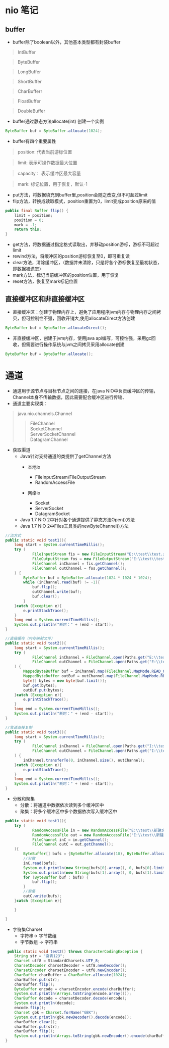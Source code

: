 # nio 笔记
## buffer 
* buffer除了boolean以外，其他基本类型都有封装buffer
> IntBuffer 

> ByteBuffer 

> LongBuffer 

> ShortBuffer 

> CharBufferr 

> FloatBuffer 

> DoubleBuffer

* buffer通过静态方法allocate(int) 创建一个实例
```java
ByteBuffer buf = ByteBuffer.allocate(1024);
```
* buffer有四个重要属性
> position: 代表当前游标位置 

> limit: 表示可操作数据最大位置
 
> capacity： 表示缓冲区最大容量

> mark: 标记位置，用于恢复，默认-1
* put方法，将数据填充到buffer里,position会随之改变,但不可超过limit
* flip方法，转换成读取模式，position重置为0，limit变成position原来的值
```java
public final Buffer flip() {
    limit = position;
    position = 0;
    mark = -1;
    return this;
}
```
* get方法，将数据通过指定格式读取出，并移动position游标，游标不可超过limit
* rewind方法，将缓冲区的position游标恢复至0，即可重复读
* clear方法，清除缓冲区，（数据并未清除，只是将各个游标恢复至最初状态，即数据被遗忘）
* mark方法，标记当前缓冲区的position位置，用于恢复
* reset方法，恢复至mark标记位置
## 直接缓冲区和非直接缓冲区
* 直接缓冲区：创建于物理内存上，避免了应用程序jvm内存与物理内存之间拷贝，但可控制性不强，回收开销大,使用allocateDirect方法创建
```java
ByteBuffer buf = ByteBuffer.allocateDirect();
```
* 非直接缓冲区，创建于jvm内存，使用java api编写，可控性强，采用gc回收，但需要进行操作系统与jvm之间拷贝采用allocate创建
```java
ByteBuffer buf = ByteBuffer.allocate();
```

# 通道
* 通道用于源节点与目标节点之间的连接，在java NIO中负责缓冲区的传输，Channel本身不传输数据，因此需要配合缓冲区进行传输、
* 通道主要实现类：
> java.nio.channels.Channel
>> FileChannel <br/>
>> SocketChannel <br/>
>> ServerSocketChannel<br/>
>> DatagramChannel<br/>

* 获取渠道
  * Java针对支持通道的类提供了getChannel方法
    * 本地io
      * FileInputStream/FileOutputStream
      * RandomAccessFile
  
    * 网络io
      * Socket
      * ServerSocket
      * DatagramSocket
  * Java 1.7 NIO 2中针对各个通道提供了静态方法Open()方法
  * Java 1.7 NIO 2中Files工具类的newByteChannel()方法
```java
//流方式
public static void test1(){
    long start = System.currentTimeMillis();
    try (
            FileInputStream fis = new FileInputStream("E:\\test\\test.zip");
            FileOutputStream fos = new FileOutputStream("E:\\test\\test1.zip");
            FileChannel inChannel = fis.getChannel();
            FileChannel outChannel = fos.getChannel();
    ) {
        ByteBuffer buf = ByteBuffer.allocate(1024 * 1024 * 1024);
        while (inChannel.read(buf) != -1){
            buf.flip();
            outChannel.write(buf);
            buf.clear();
        }
    }catch (Exception e){
        e.printStackTrace();
    }
    long end = System.currentTimeMillis();
    System.out.println("耗时：" + (end - start));
}
```
```java
//直接缓存（内存映射文件）
public static void test2(){
    long start = System.currentTimeMillis();
    try (
            FileChannel inChannel = FileChannel.open(Paths.get("E:\\test\\test.zip"), StandardOpenOption.READ);
            FileChannel outChannel = FileChannel.open(Paths.get("E:\\test\\test2.zip"), StandardOpenOption.CREATE, StandardOpenOption.WRITE, StandardOpenOption.READ);
    ) {
        MappedByteBuffer buf = inChannel.map(FileChannel.MapMode.READ_ONLY, 0, inChannel.size());
        MappedByteBuffer outBuf = outChannel.map(FileChannel.MapMode.READ_WRITE, 0, inChannel.size());
        byte[] bytes = new byte[buf.limit()];
        buf.get(bytes);
        outBuf.put(bytes);
    }catch (Exception e){
        e.printStackTrace();
    }
    long end = System.currentTimeMillis();
    System.out.println("耗时：" + (end - start));
}
```
```java
//管道直接复制
public static void test3(){
    long start = System.currentTimeMillis();
    try (
            FileChannel inChannel = FileChannel.open(Paths.get("I:\\test\\test.zip"), StandardOpenOption.READ);
            FileChannel outChannel = FileChannel.open(Paths.get("I:\\test\\test3.zip"), StandardOpenOption.CREATE, StandardOpenOption.WRITE, StandardOpenOption.READ);
    ) {
        inChannel.transferTo(0, inChannel.size(), outChannel);
    }catch (Exception e){
        e.printStackTrace();
    }
    long end = System.currentTimeMillis();
    System.out.println("耗时：" + (end - start));
}
```
* 分散和聚集
  * 分散：将通道中数据依次读到多个缓冲区中
  * 聚集：将多个缓冲区中多个数据依次写入缓冲区中
```java
public static void test1(){
    try (
            RandomAccessFile in = new RandomAccessFile("E:\\test\\新建文本文档.txt", "rw");
            RandomAccessFile out = new RandomAccessFile("E:\\test\\新建文本文档1.txt", "rw");
            FileChannel inC = in.getChannel();
            FileChannel outC = out.getChannel();
    ){
        ByteBuffer[] bufs = {ByteBuffer.allocate(10), ByteBuffer.allocate(1024)};
        //分散
        inC.read(bufs);
        System.out.println(new String(bufs[0].array(), 0, bufs[0].limit()));
        System.out.println(new String(bufs[1].array(), 0, bufs[1].limit()));
        for (ByteBuffer buf : bufs) {
            buf.flip();
        }
        //聚集
        outC.write(bufs);
    }catch (Exception e){

    }

}
```

* 字符集Charset
  * 字符串-> 字节数组
  * 字节数组 -> 字符串
```java
 public static void test2() throws CharacterCodingException {
    String str = "奋青123";
    Charset utf8 = StandardCharsets.UTF_8;
    CharsetDecoder charsetDecoder = utf8.newDecoder();
    CharsetEncoder charsetEncoder = utf8.newEncoder();
    CharBuffer charBuffer = CharBuffer.allocate(1024);
    charBuffer.put(str);
    charBuffer.flip();
    ByteBuffer encode = charsetEncoder.encode(charBuffer);
    System.out.println(Arrays.toString(encode.array()));
    CharBuffer decode = charsetDecoder.decode(encode);
    System.out.println(decode);
    encode.flip();
    Charset gbk = Charset.forName("GBK");
    System.out.println(gbk.newDecoder().decode(encode));
    charBuffer.clear();
    charBuffer.put(str);
    charBuffer.flip();
    System.out.println(Arrays.toString(gbk.newEncoder().encode(charBuffer).array()));
}
```